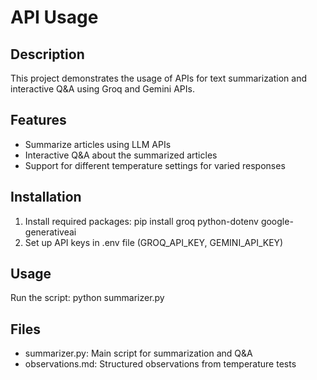 # API Usage

## Description
This project demonstrates the usage of APIs for text summarization and interactive Q&A using Groq and Gemini APIs.

## Features
- Summarize articles using LLM APIs
- Interactive Q&A about the summarized articles
- Support for different temperature settings for varied responses

## Installation
1. Install required packages: pip install groq python-dotenv google-generativeai
2. Set up API keys in .env file (GROQ_API_KEY, GEMINI_API_KEY)

## Usage
Run the script: python summarizer.py

## Files
- summarizer.py: Main script for summarization and Q&A
- observations.md: Structured observations from temperature tests